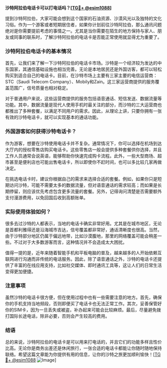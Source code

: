 **沙特阿拉伯电话卡可以打电话吗？[[TG💪+ @esim1088](https://t.me/s/esim1088)]**

提到沙特阿拉伯，大家可能会想到这个国家的石油资源、沙漠风光以及独特的文化习俗。作为一个游客或者短期居住者，如果你计划前往沙特阿拉伯，那么通讯问题绝对是你需要提前考虑的事情之一。尤其是当你需要在陌生的地方保持与家人、朋友或同事的联系时，了解沙特阿拉伯的电话卡是否能正常使用就显得尤为重要了。

### 沙特阿拉伯电话卡的基本情况

首先，让我们来了解一下沙特阿拉伯的电话卡市场。沙特是一个经济较为发达的中东国家，其通信基础设施也相当完善。无论是本地居民还是外国访客，都可以轻松购买到适合自己的电话卡。目前，在沙特市场上主要有三家主要的电信运营商：STC（Saudi Telecom Company）、Mobily和Zain。这三家运营商提供的服务覆盖范围广，信号质量也相对稳定。

对于普通用户来说，这些运营商提供的服务包括语音通话、短信发送、数据流量等功能。其中，数据流量是现代人使用手机时最关注的部分，而沙特的三大运营商也都推出了多种套餐，以满足不同用户的需求。因此，从理论上讲，只要你拥有一张有效的沙特电话卡，就可以实现基本的通话功能。

### 外国游客如何获得沙特电话卡？

作为游客，想要在沙特使用电话卡并不复杂。通常情况下，你可以选择在机场到达大厅内的授权零售店购买电话卡。这些零售店一般会提供多种套餐供你选择，并且工作人员通常会说英语，能够帮助你快速完成购卡流程。此外，一些大型商场、超市甚至是便利店也可能出售电话卡，所以即使你不赶时间，也可以多比较几家再做决定。

在挑选电话卡时，建议你根据自己的需求来选择合适的套餐。例如，如果你只是短期访问沙特，可能不需要太多的数据流量，但对语音通话的需求较高；而如果是长期停留，则应该优先考虑包含更多流量的套餐。另外，记得询问清楚是否需要额外支付漫游费用，以免回国后收到高额账单。

### 实际使用体验如何？

很多去过沙特的人都表示，当地的电话卡确实非常好用。尤其是在城市地区，无论是首都利雅得还是沿海城市吉达，信号覆盖都非常好，通话清晰度也很高。当然，由于沙特部分地区仍属于偏远地带，比如沙漠腹地，那里的网络覆盖可能会稍差一些。不过对于大多数游客而言，这种情况并不会造成太大困扰。

值得一提的是，近年来随着智能手机和平板电脑的普及，越来越多的人开始依赖互联网进行沟通而非传统的电话服务。因此，除了语音通话之外，沙特的电话卡还提供了丰富的在线应用支持，比如社交媒体、即时通讯工具等，这让人们的日常生活变得更加便捷。

### 注意事项

虽然沙特的电话卡很方便，但在使用过程中也有一些需要注意的地方。首先，确保你的手机支持当地频段，否则即便买了电话卡也无法正常工作。其次，妥善保管好你的SIM卡，因为一旦丢失或被盗，补办起来可能会比较麻烦。最后，尽量避免拨打国际长途电话，除非必要，否则会产生较高的费用。

### 结语

总的来说，沙特阿拉伯的电话卡是可以用来打电话的，并且它们的功能多样且性价比高。无论你是商务出差还是休闲旅行，一张合适的电话卡都能让你随时随地保持联络。希望这篇文章能为你提供有用的信息，让你的沙特之旅更加顺利愉快！[[TG💪+ @esim1088](https://t.me/s/esim1088) ![Image](https://i.postimg.cc/4NQfJmqS/Snipaste-2025-05-13-00-14-12.png)]